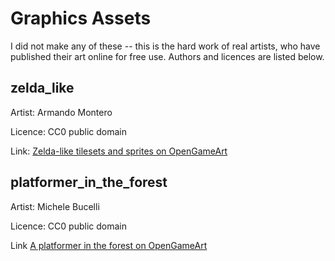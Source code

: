 Graphics Assets
===============

I did not make any of these -- this is the hard work of real artists, who have published their art online for free use. Authors and licences are listed below.


zelda_like
----------

Artist: Armando Montero

Licence: CC0 public domain

Link: [Zelda-like tilesets and sprites on OpenGameArt](https://opengameart.org/content/zelda-like-tilesets-and-sprites)

platformer_in_the_forest
------------------------

Artist: Michele Bucelli

Licence: CC0 public domain

Link [A platformer in the forest on OpenGameArt](https://opengameart.org/content/a-platformer-in-the-forest)
